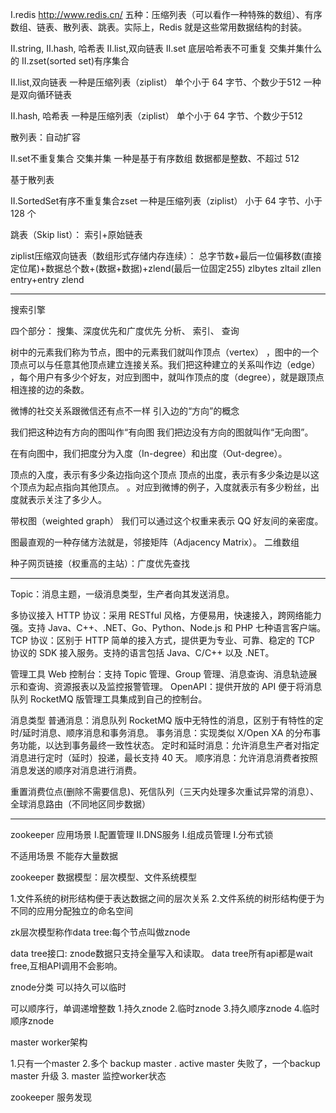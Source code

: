  
 
 
 
 
 I.redis http://www.redis.cn/
 五种：压缩列表（可以看作一种特殊的数组）、有序数组、链表、散列表、跳表。实际上，Redis 就是这些常用数据结构的封装。
 
 
II.string,
II.hash, 哈希表
II.list,双向链表
II.set 底层哈希表不可重复 交集并集什么的
II.zset(sorted set)有序集合
 
  

 
 
 II.list,双向链表
 一种是压缩列表（ziplist） 单个小于 64 字节、个数少于512
 一种是双向循环链表
 
 
 II.hash, 哈希表
 一种是压缩列表（ziplist）   单个小于 64 字节、个数少于512
 
 散列表：自动扩容
 
 
 II.set不重复集合 交集并集
一种是基于有序数组  数据都是整数、不超过 512
 
 
 基于散列表
 
II.SortedSet有序不重复集合zset
 一种是压缩列表（ziplist）  小于 64 字节、小于 128 个

跳表（Skip list）： 索引+原始链表




 ziplist压缩双向链表（数组形式存储内存连续）：
 总字节数+最后一位偏移数(直接定位尾)+数据总个数+(数据+数据)+zlend(最后一位固定255)
 zlbytes
 zltail
 zllen
 entry+entry
 zlend
 
 
 
 
 --------------------------------------------------------------------------
 
搜索引擎

四个部分：
搜集、深度优先和广度优先
分析、
索引、
查询
 
 
 树中的元素我们称为节点，图中的元素我们就叫作顶点（vertex）
 ，图中的一个顶点可以与任意其他顶点建立连接关系。我们把这种建立的关系叫作边（edge）
 ，每个用户有多少个好友，对应到图中，就叫作顶点的度（degree），就是跟顶点相连接的边的条数。
 
 微博的社交关系跟微信还有点不一样 引入边的“方向”的概念
 
 
 我们把这种边有方向的图叫作“有向图
 我们把边没有方向的图就叫作“无向图”。
 
 在有向图中，我们把度分为入度（In-degree）和出度（Out-degree）。
 
 顶点的入度，表示有多少条边指向这个顶点
 顶点的出度，表示有多少条边是以这个顶点为起点指向其他顶点。  。对应到微博的例子，入度就表示有多少粉丝，出度就表示关注了多少人。
 
 带权图（weighted graph） 我们可以通过这个权重来表示 QQ 好友间的亲密度。
 
 
 图最直观的一种存储方法就是，邻接矩阵（Adjacency Matrix）。 二维数组
 
 
 
 
种子网页链接（权重高的主站）：广度优先查找
 
 
 
 
 
 ---------------------------------------------------------------------------
 
 Topic：消息主题，一级消息类型，生产者向其发送消息。
 
 
 
 多协议接入
 HTTP 协议：采用 RESTful 风格，方便易用，快速接入，跨网络能力强。支持 Java、C++、.NET、Go、Python、Node.js 和 PHP 七种语言客户端。
 TCP 协议：区别于 HTTP 简单的接入方式，提供更为专业、可靠、稳定的 TCP 协议的 SDK 接入服务。支持的语言包括 Java、C/C++ 以及 .NET。
 
 
 
 管理工具
 Web 控制台：支持 Topic 管理、Group 管理、消息查询、消息轨迹展示和查询、资源报表以及监控报警管理。
 OpenAPI：提供开放的 API 便于将消息队列 RocketMQ 版管理工具集成到自己的控制台。 
 
 
 消息类型
 普通消息：消息队列 RocketMQ 版中无特性的消息，区别于有特性的定时/延时消息、顺序消息和事务消息。
事务消息：实现类似 X/Open XA 的分布事务功能，以达到事务最终一致性状态。
定时和延时消息：允许消息生产者对指定消息进行定时（延时）投递，最长支持 40 天。
顺序消息：允许消息消费者按照消息发送的顺序对消息进行消费。

 
 
 
 
 
 
重置消费位点(删除不需要信息)、死信队列（三天内处理多次重试异常的消息）、全球消息路由（不同地区同步数据）
 
 
 
 
 
 
 ------------------------------------------------------
 
 zookeeper 应用场景
 I.配置管理
 II.DNS服务
 I.组成员管理
 I.分布式锁
 
 
 
 不适用场景
 不能存大量数据
 
 zookeeper 数据模型：层次模型、文件系统模型

1.文件系统的树形结构便于表达数据之间的层次关系
2.文件系统的树形结构便于为不同的应用分配独立的命名空间

zk层次模型称作data tree:每个节点叫做znode


data tree接口:
znode数据只支持全量写入和读取。
data tree所有api都是wait free,互相API调用不会影响。



znode分类
可以持久可以临时

可以顺序行，单调递增整数
1.持久znode
2.临时znode
3.持久顺序znode 
4.临时顺序znode




master worker架构

1.只有一个master
2.多个 backup master . active master 失败了，一个backup master 升级
3. master 监控worker状态


 
 
 zookeeper 服务发现
 
 
 
 
 
 
 